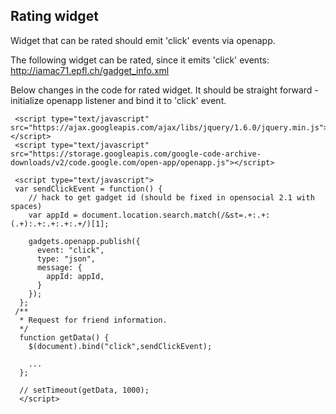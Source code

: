 Rating widget
-------------

Widget that can be rated should emit 'click' events via openapp.

The following widget can be rated, since it emits 'click' events:
http://iamac71.epfl.ch/gadget_info.xml

Below changes in the code for rated widget.
It should be straight forward - initialize openapp listener and bind it to 'click' event.


     <script type="text/javascript" src="https://ajax.googleapis.com/ajax/libs/jquery/1.6.0/jquery.min.js"></script>
     <script type="text/javascript" src="https://storage.googleapis.com/google-code-archive-downloads/v2/code.google.com/open-app/openapp.js"></script>
 
     <script type="text/javascript">
     var sendClickEvent = function() {
        // hack to get gadget id (should be fixed in opensocial 2.1 with spaces)
        var appId = document.location.search.match(/&st=.+:.+:(.+):.+:.+:.+:.+/)[1];

        gadgets.openapp.publish({
          event: "click",
          type: "json",
          message: {
            appId: appId,
          }
        });
      };
     /**
      * Request for friend information.
      */
      function getData() { 
        $(document).bind("click",sendClickEvent);
      
        ...
      };

      // setTimeout(getData, 1000);
      </script>

